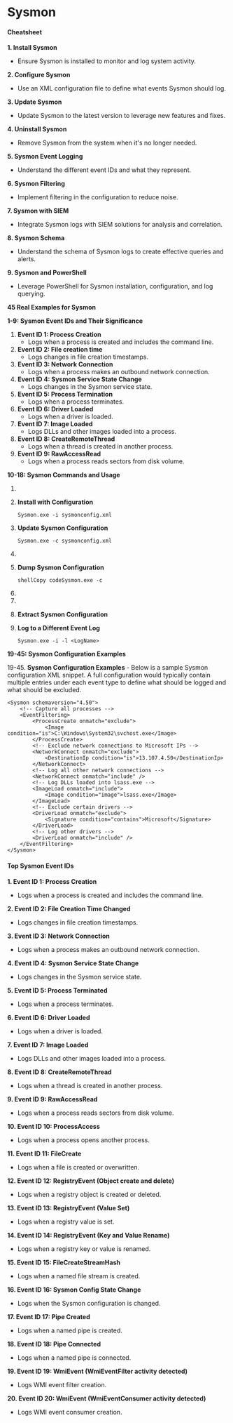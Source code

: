 # Sysmon

#### **Cheatsheet** <a href="#cheatsheet" id="cheatsheet"></a>

**1. Install Sysmon**

* Ensure Sysmon is installed to monitor and log system activity.

**2. Configure Sysmon**

* Use an XML configuration file to define what events Sysmon should log.

**3. Update Sysmon**

* Update Sysmon to the latest version to leverage new features and fixes.

**4. Uninstall Sysmon**

* Remove Sysmon from the system when it's no longer needed.

**5. Sysmon Event Logging**

* Understand the different event IDs and what they represent.

**6. Sysmon Filtering**

* Implement filtering in the configuration to reduce noise.

**7. Sysmon with SIEM**

* Integrate Sysmon logs with SIEM solutions for analysis and correlation.

**8. Sysmon Schema**

* Understand the schema of Sysmon logs to create effective queries and alerts.

**9. Sysmon and PowerShell**

* Leverage PowerShell for Sysmon installation, configuration, and log querying.

**45 Real Examples for Sysmon**

**1-9: Sysmon Event IDs and Their Significance**

1. **Event ID 1: Process Creation**
   * Logs when a process is created and includes the command line.
2. **Event ID 2: File creation time**
   * Logs changes in file creation timestamps.
3. **Event ID 3: Network Connection**
   * Logs when a process makes an outbound network connection.
4. **Event ID 4: Sysmon Service State Change**
   * Logs changes in the Sysmon service state.
5. **Event ID 5: Process Termination**
   * Logs when a process terminates.
6. **Event ID 6: Driver Loaded**
   * Logs when a driver is loaded.
7. **Event ID 7: Image Loaded**
   * Logs DLLs and other images loaded into a process.
8. **Event ID 8: CreateRemoteThread**
   * Logs when a thread is created in another process.
9. **Event ID 9: RawAccessRead**
   * Logs when a process reads sectors from disk volume.

**10-18: Sysmon Commands and Usage**

1.
2.  **Install with Configuration**

    ```
    Sysmon.exe -i sysmonconfig.xml
    ```
3.  **Update Sysmon Configuration**

    ```
    Sysmon.exe -c sysmonconfig.xml
    ```
4.
5.  **Dump Sysmon Configuration**

    ```
    shellCopy codeSysmon.exe -c
    ```
6.
7.
8. **Extract Sysmon Configuration**
9.  **Log to a Different Event Log**

    ```
    Sysmon.exe -i -l <LogName>
    ```

**19-45: Sysmon Configuration Examples**

19-45. **Sysmon Configuration Examples** - Below is a sample Sysmon configuration XML snippet. A full configuration would typically contain multiple entries under each event type to define what should be logged and what should be excluded.

```
<Sysmon schemaversion="4.50">
    <!-- Capture all processes -->
    <EventFiltering>
        <ProcessCreate onmatch="exclude">
            <Image condition="is">C:\Windows\System32\svchost.exe</Image>
        </ProcessCreate>
        <!-- Exclude network connections to Microsoft IPs -->
        <NetworkConnect onmatch="exclude">
            <DestinationIp condition="is">13.107.4.50</DestinationIp>
        </NetworkConnect>
        <!-- Log all other network connections -->
        <NetworkConnect onmatch="include" />
        <!-- Log DLLs loaded into lsass.exe -->
        <ImageLoad onmatch="include">
            <Image condition="image">lsass.exe</Image>
        </ImageLoad>
        <!-- Exclude certain drivers -->
        <DriverLoad onmatch="exclude">
            <Signature condition="contains">Microsoft</Signature>
        </DriverLoad>
        <!-- Log other drivers -->
        <DriverLoad onmatch="include" />
    </EventFiltering>
</Sysmon>
```

#### Top Sysmon Event IDs <a href="#top-sysmon-event-ids" id="top-sysmon-event-ids"></a>

**1. Event ID 1: Process Creation**

* Logs when a process is created and includes the command line.

**2. Event ID 2: File Creation Time Changed**

* Logs changes in file creation timestamps.

**3. Event ID 3: Network Connection**

* Logs when a process makes an outbound network connection.

**4. Event ID 4: Sysmon Service State Change**

* Logs changes in the Sysmon service state.

**5. Event ID 5: Process Terminated**

* Logs when a process terminates.

**6. Event ID 6: Driver Loaded**

* Logs when a driver is loaded.

**7. Event ID 7: Image Loaded**

* Logs DLLs and other images loaded into a process.

**8. Event ID 8: CreateRemoteThread**

* Logs when a thread is created in another process.

**9. Event ID 9: RawAccessRead**

* Logs when a process reads sectors from disk volume.

**10. Event ID 10: ProcessAccess**

* Logs when a process opens another process.

**11. Event ID 11: FileCreate**

* Logs when a file is created or overwritten.

**12. Event ID 12: RegistryEvent (Object create and delete)**

* Logs when a registry object is created or deleted.

**13. Event ID 13: RegistryEvent (Value Set)**

* Logs when a registry value is set.

**14. Event ID 14: RegistryEvent (Key and Value Rename)**

* Logs when a registry key or value is renamed.

**15. Event ID 15: FileCreateStreamHash**

* Logs when a named file stream is created.

**16. Event ID 16: Sysmon Config State Change**

* Logs when the Sysmon configuration is changed.

**17. Event ID 17: Pipe Created**

* Logs when a named pipe is created.

**18. Event ID 18: Pipe Connected**

* Logs when a named pipe is connected.

**19. Event ID 19: WmiEvent (WmiEventFilter activity detected)**

* Logs WMI event filter creation.

**20. Event ID 20: WmiEvent (WmiEventConsumer activity detected)**

* Logs WMI event consumer creation.
